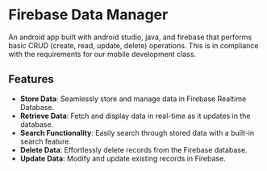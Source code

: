 # Firebase Data Manager
An android app built with android studio, java, and firebase that performs basic CRUD (create, read, update, delete) operations. This is in compliance with the requirements for our mobile development class.   

## Features
- **Store Data**: Seamlessly store and manage data in Firebase Realtime Database.  
- **Retrieve Data**: Fetch and display data in real-time as it updates in the database.  
- **Search Functionality**: Easily search through stored data with a built-in search feature.  
- **Delete Data**: Effortlessly delete records from the Firebase database.  
- **Update Data**: Modify and update existing records in Firebase.  
